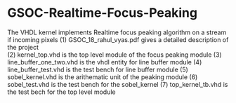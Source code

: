 # GSOC-Realtime-Focus-Peaking
The VHDL kernel implements Realtime focus peaking algorithm on a stream if incoming pixels 
(1) GSOC_18_rahul_vyas.pdf gives a detailed description of the project <br/>
(2) kernel_top.vhd is the top level module of the focus peaking module
(3) line_buffer_one_two.vhd is the vhdl entity for line buffer module
(4) line_buffer_test.vhd is the test bench for line buffer module
(5) sobel_kernel.vhd is the arithematic unit of the peaking module
(6) sobel_test.vhd is the test bench for the sobel_kernel
(7) top_kernel_tb.vhd is the test bech for the top level module
